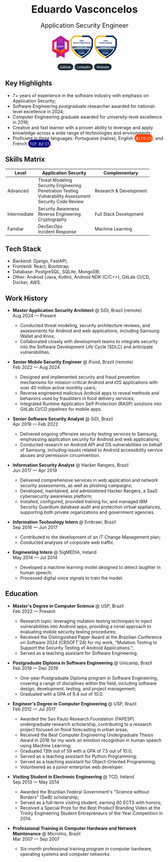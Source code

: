 <div style="text-align: center;">
    <p style="font-size: 32px; margin-bottom: 0; padding-bottom: 0;"><b>Eduardo Vasconcelos</b></p>
    <p style="font-size: 20px;">Application Security Engineer</p>
    <p float="left">
        <img src="ecppt.png" height="72">
        <img src="spf.png" height="72">
        <img src="ehf.png" height="72">
    </p>
    <a href="https://github.com/vasconcedu">
        <button style="background-image: linear-gradient(rgb(18, 31, 40), rgb(36, 61, 80)); color: white; border-radius: 16px;"><small>GitHub</small></button>
    </a>
    <a href="https://www.linkedin.com/in/vasconcedu/">
        <button style="background-image: linear-gradient(rgb(18, 31, 40), rgb(36, 61, 80)); color: white; border-radius: 16px;"><small>LinkedIn</small></button>
    </a>
    <a href="https://vasconcedu.github.io/#/">
        <button style="background-image: linear-gradient(rgb(18, 31, 40), rgb(36, 61, 80)); color: white; border-radius: 16px;"><small>Website</small></button>
    </a>
    <!-- <a href="#">
        <button style="background-image: linear-gradient(rgb(18, 31, 40), rgb(36, 61, 80)); color: white; border-radius: 16px;"><small>E-mail</small></button>
    </a> -->
</div>

## Key Highlights

- 7+ years of experience in the software industry with emphasis on Application Security;
- Software Engineering postgraduate researcher awarded for national-level excellence in 2024;
- Computer Engineering graduate awarded for university-level excellence in 2016;
- Creative and fast learner with a proven ability to leverage and apply knowledge across a wide range of technologies and environments;
- Proficient in three languages: Portuguese (native), English <span style="background-color: orangered; color: white; border-radius: 16px; padding: 4px;"><small>IELTS: C1</small></span>, and French <span style="background-color: navy; color: white; border-radius: 16px; padding: 4px;"><small>TCF: B2-C1</small></span>.

## Skills Matrix 

| Level        | Application Security | Complementary |
|--------------|----------------------|---------------|
| Advanced     | <ul style="list-style-type: none; padding: 0; margin: 0;"><li>Threat Modeling</li><li>Security Engineering</li><li>Penetration Testing</li><li>Vulnerability Assessment</li><li>Security Code Review</li></ul> |<ul style="list-style-type: none; padding: 0; margin: 0;"><li>Research & Development</li></ul> |
| Intermediate | <ul style="list-style-type: none; padding: 0; margin: 0;"><li>Security Awareness</li><li>Reverse Engineering</li><li>Cryptography</li></ul> | <ul style="list-style-type: none; padding: 0; margin: 0;"><li>Full Stack Development</li></ul> |
| Familiar     | <ul style="list-style-type: none; padding: 0; margin: 0;"><li>DevSecOps</li><li>Incident Response</li></ul> | <ul style="list-style-type: none; padding: 0; margin: 0;"><li>Machine Learning</li></ul> |

## Tech Stack

- Backend: Django, FastAPI;
- Frontend: React, Bootstrap;
- Database: PostgreSQL, SQLite, MongoDB;
- Other: Android (Java, Kotlin), Android NDK (C/C++), GitLab CI/CD, Docker, AWS.

## Work History

- **Master Application Security Architect** @ SiDi, Brazil (remote)<br>
    Aug 2024 &mdash; Present

    - Conducted threat modeling, security architecture reviews, and assessments for Android and web applications, including Samsung Wallet and Knox;
    - Collaborated closely with development teams to integrate security into the Software Development Life Cycle (SDLC) and anticipate vulnerabilities.

- **Senior Mobile Security Engineer** @ iFood, Brazil (remote)<br>
    Feb 2022 &mdash; Aug 2024 

    - Designed and implemented security and fraud prevention mechanisms for mission-critical Android and iOS applications with over 40 million active monthly users;
    - Reverse engineered malicious Android apps to reveal methods and behaviors used by fraudsters in food delivery services;
    - Integrated Runtime Application Self-Protection (RASP) solutions into GitLab CI/CD pipelines for mobile apps.

- **Senior Software Security Analyst** @ SiDi, Brazil<br>
    Apr 2019 &mdash; Feb 2022 

    - Delivered ongoing offensive security testing services to Samsung, emphasizing application security for Android and web applications;
    - Conducted research on Android API and OS vulnerabilities on behalf of Samsung, including issues related to Android accessibility service abuses and permission circumvention.

- **Information Security Analyst** @ Hacker Rangers, Brazil<br>
    Jun 2017 &mdash; Apr 2019 

    - Delivered comprehensive services in web application and network security assessments, as well as phishing campaigns;
    - Developed, maintained, and administered Hacker Rangers, a SaaS cybersecurity awareness platform;
    - Installed, configured, provided training for, and managed IBM Security Guardium database audit and protection virtual appliances, supporting both private organizations and government agencies.

- **Information Technology Intern** @ Embraer, Brazil<br>
    Sep 2016 &mdash; Jun 2017 

    - Contributed to the development of an IT Change Management plan;
    - Conducted analyses of corporate web traffic.

- **Engineering Intern** @ SigMEDIA, Ireland<br>
    May 2014 &mdash; Jul 2014 

    - Developed a machine learning model designed to detect laughter in human speech;
    - Processed digital voice signals to train the model.

## Education 


- **Master's Degree in Computer Science** @ USP, Brazil<br>
    Feb 2022 &mdash; Present

    - Research topic: leveraging mutation testing techniques to inject vulnerabilities into Android apps, providing a novel approach to evaluating mobile security testing procedures;
    - Received the Distinguished Paper Award at the Brazilian Conference on Software 2024 (CBSOFT'24) for my work, "Mutation Testing to Support the Security Testing of Android Applications.";
    - Served as a teaching assistant for Software Engineering.

- **Postgraduate Diploma in Software Engineering** @ Unicamp, Brazil<br>
    Feb 2019 &mdash; Dec 2019

    - One-year Postgraduate Diploma program in Software Engineering, covering a range of disciplines within the field, including software design, development, testing, and project management;
    - Graduated with a GPA of 9.4 out of 10.0.

- **Engineer's Degree in Computer Engineering** @ USP, Brazil<br>
    Feb 2012 &mdash; Jul 2017

    - Awarded the Sao Paulo Research Foundation (FAPESP) undergraduate research scholarship, contributing to a research project focused on flood forecasting in urban areas;
    - Received the Best Computer Engineering Undergraduate Thesis Award in 2016 for my work on emotion recognition in human speech using Machine Learning;
    - Graduated 13th out of 59 with a GPA of 7.5 out of 10.0;
    - Served as a teaching assistant for Python Programming;
    - Served as a teaching assistant for Object-Oriented Programming;
    - Volunteered as a junior enterprise web developer.

- **Visiting Student in Electronic Engineering** @ TCD, Ireland<br>
    Sep 2013 &mdash; May 2014
    
    - Awarded the Brazilian Federal Government's "Science without Borders" (SwB) scholarship;
    - Served as a full-term visiting student, earning 60 ECTS with honors;
    - Received a Special Prize for the Best Product Branding Video at the Trinity Engineering Student Entrepreneurs of the Year Competition in 2014.

- **Professional Training in Computer Hardware and Network Maintenance** @ Microlins, Brazil<br>
    Mar 2007 &mdash; Sep 2007 

    - Six-month professional training program in computer hardware, operating systems and computer networks.